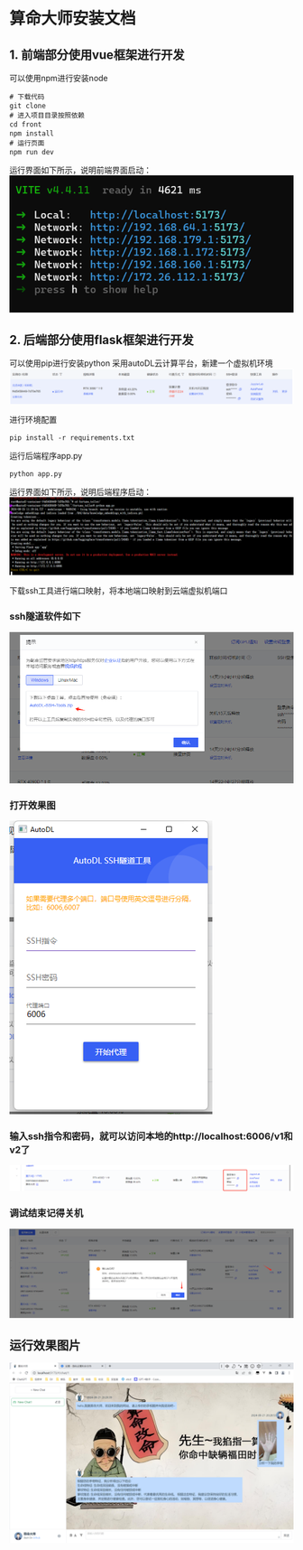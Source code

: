 # 算命大师安装文档

## 1. 前端部分使用vue框架进行开发
可以使用npm进行安装node
```shell
# 下载代码
git clone 
# 进入项目目录按照依赖
cd front
npm install
# 运行页面
npm run dev
```
运行界面如下所示，说明前端界面启动：
![](./img/4.png)

## 2. 后端部分使用flask框架进行开发
可以使用pip进行安装python
采用autoDL云计算平台，新建一个虚拟机环境
![](./img/5.png)

进行环境配置
```shell
pip install -r requirements.txt
```
运行后端程序app.py
```shell    
python app.py
```
运行界面如下所示，说明后端程序启动：
![](./img/6.png)

下载ssh工具进行端口映射，将本地端口映射到云端虚拟机端口
### ssh隧道软件如下
![](./img/7.png)

### 打开效果图
![](./img/8.png)

### 输入ssh指令和密码，就可以访问本地的http://localhost:6006/v1和v2了
![](./img/9.png)

### 调试结束记得关机
![](./img/10.png)
 
## 运行效果图片
![](./img/11.png)